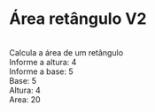# Área retângulo V2

<br/>Calcula a área de um retângulo
<br/>Informe a altura: 4
<br/>Informe a base: 5
<br/>Base: 5
<br/>Altura: 4
<br/>Area: 20
